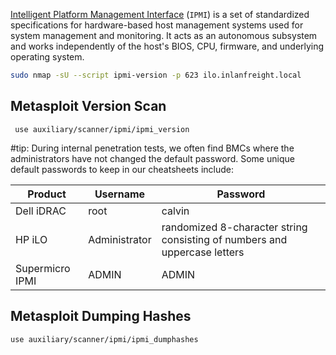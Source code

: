 [Intelligent Platform Management Interface](https://www.thomas-krenn.com/en/wiki/IPMI_Basics) (`IPMI`) is a set of standardized specifications for hardware-based host management systems used for system management and monitoring. It acts as an autonomous subsystem and works independently of the host's BIOS, CPU, firmware, and underlying operating system.

```sh
sudo nmap -sU --script ipmi-version -p 623 ilo.inlanfreight.local
```


## Metasploit Version Scan

```
 use auxiliary/scanner/ipmi/ipmi_version 

```

#tip: During internal penetration tests, we often find BMCs where the administrators have not changed the default password. Some unique default passwords to keep in our cheatsheets include:


| Product         | Username      | Password                                                                  |
| --------------- | ------------- | ------------------------------------------------------------------------- |
| Dell iDRAC      | root          | calvin                                                                    |
| HP iLO          | Administrator | randomized 8-character string consisting of numbers and uppercase letters |
| Supermicro IPMI | ADMIN         | ADMIN                                                                     |

## Metasploit Dumping Hashes

```
use auxiliary/scanner/ipmi/ipmi_dumphashes 
```
